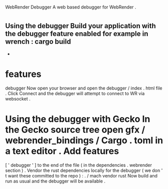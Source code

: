 #
WebRender
Debugger
A
web
based
debugger
for
WebRender
.
#
#
Using
the
debugger
Build
your
application
with
the
debugger
feature
enabled
for
example
in
wrench
:
cargo
build
-
-
features
=
debugger
Now
open
your
browser
and
open
the
debugger
/
index
.
html
file
.
Click
Connect
and
the
debugger
will
attempt
to
connect
to
WR
via
websocket
.
#
#
Using
the
debugger
with
Gecko
In
the
Gecko
source
tree
open
gfx
/
webrender_bindings
/
Cargo
.
toml
in
a
text
editor
.
Add
features
=
[
'
debugger
'
]
to
the
end
of
the
file
(
in
the
dependencies
.
webrender
section
)
.
Vendor
the
rust
dependencies
locally
for
the
debugger
(
we
don
'
t
want
these
committed
to
the
repo
)
:
.
/
mach
vendor
rust
Now
build
and
run
as
usual
and
the
debugger
will
be
available
.
